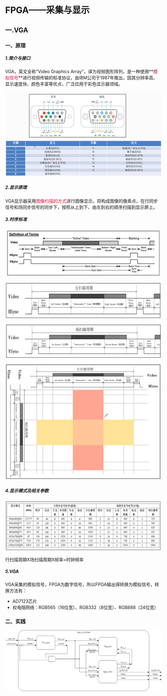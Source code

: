 # FPGA——采集与显示

## 一.VGA

### 一、原理

##### 1.简介与接口

VGA，英文全称”Video Graphics Array”，译为视频图形阵列，是一种使用**<font color=Crimson>模拟信号</font>**进行视频传输的标准协议，由IBM公司于1987年推出，因其分辨率高、显示速度快、颜色丰富等优点，广泛应用于彩色显示器领域。

![image-20230416103504078](https://raw.githubusercontent.com/Noregret327/picture/master/202304161035152.png)

##### 2.显示原理

VGA显示器采用<font color=Crimson>图像扫描的方式</font>进行图像显示，将构成图像的像素点，在行同步信号和场同步信号的同步下，按照从上到下、由左到右的顺序扫描到显示屏上。

##### 3.时序标准

![image-20230416103940878](https://raw.githubusercontent.com/Noregret327/picture/master/202304161039910.png)

![image-20230416103959795](https://raw.githubusercontent.com/Noregret327/picture/master/202304161039830.png)

![image-20230416104215063](https://raw.githubusercontent.com/Noregret327/picture/master/202304161042087.png)

![image-20230416104412790](https://raw.githubusercontent.com/Noregret327/picture/master/202304161044833.png)

##### 4.显示模式及相关参数

![image-20230416104620327](https://raw.githubusercontent.com/Noregret327/picture/master/202304161046370.png)

行扫描周期X场扫描周期X帧率=时钟频率

##### 5.VGA

VGA采集的模拟信号，FPGA为数字信号，所以FPGA输出得转换为模拟信号，转换方法有：

* AD7123芯片
* 权电阻网络：RGB565（16位宽）、RGB332（8位宽）、RGB888（24位宽）

### 二、实践

![image-20230416152610945](https://raw.githubusercontent.com/Noregret327/picture/master/202304161526971.png)